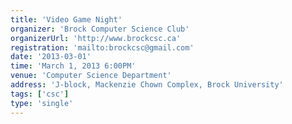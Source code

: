 ```yaml
---
title: 'Video Game Night'
organizer: 'Brock Computer Science Club'
organizerUrl: 'http://www.brockcsc.ca'
registration: 'mailto:brockcsc@gmail.com'
date: '2013-03-01'
time: 'March 1, 2013 6:00PM'
venue: 'Computer Science Department'
address: 'J-block, Mackenzie Chown Complex, Brock University'
tags: ['csc']
type: 'single'
---
```

